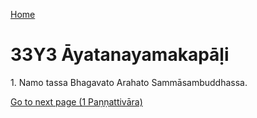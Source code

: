 
[Home](/)

# 33Y3 Āyatanayamakapāḷi

1\. Namo tassa Bhagavato Arahato Sammāsambuddhassa.


[Go to next page (1 Paṇṇattivāra)](1.md)



